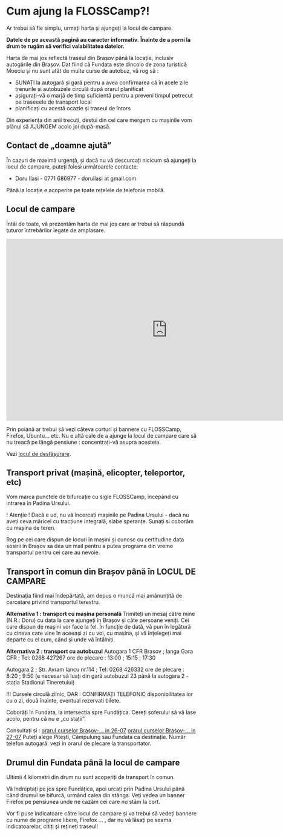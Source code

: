 Cum ajung la FLOSSCamp?!
=========================
Ar trebui să fie simplu, urmați harta și ajungeți la locul de campare.

__Datele de pe această pagină au caracter informativ.__
__Înainte de a porni la drum te rugăm să verifici valabilitatea datelor.__

Harta de mai jos reflectă traseul din Brașov până la locație, inclusiv autogările din Brașov.
Dat fiind că Fundata este dincolo de zona turistică Moeciu și nu sunt atât de multe curse de autobuz, vă rog să :
- SUNAȚI la autogară și gară pentru a avea confirmarea că în acele zile trenurile și autobuzele circulă după orarul planificat
- asigurați-vă o marjă de timp suficientă pentru a preveni timpul petrecut pe traseeele de transport local
- planificați cu acestă ocazie și traseul de întors

Din experiența din anii trecuți, destui din cei care mergem cu mașinile vom plănui să AJUNGEM acolo joi după-masă.


Contact de „doamne ajută”
-------------------------
În cazuri de maximă urgență, și dacă nu vă descurcați nicicum să ajungeți la locul de campare, puteți folosi următoarele contacte:

 * Doru Ilasi - 0771 686977 - doruilasi at gmail.com

Până la locație e acoperire pe toate rețelele de telefonie mobilă.


Locul de campare
----------------
Întâi de toate, vă prezentăm harta de mai jos care ar trebui să răspundă tuturor întrebărilor legate de amplasare.

<iframe width="850" height="480" frameborder="0" scrolling="no" marginheight="0" marginwidth="0" src="http://maps.google.com/maps/ms?ie=UTF8&amp;hl=en&amp;oe=UTF8&amp;msa=0&amp;msid=208363578752710359320.0004bf356ed3230160414&amp;t=m&amp;ll=45.455796,25.322113&amp;spn=0.115597,0.219727&amp;z=12&amp;output=embed"></iframe>

Prin poiană ar trebui să vezi câteva corturi și bannere cu FLOSSCamp, Firefox, Ubuntu... etc.
Nu e altă cale de a ajunge la locul de campare care să nu treacă pe lângă pensiune : concentrați-vă asupra acesteia.

Vezi [locul de desfășurare](poze).


Transport privat (mașină, elicopter, teleportor, etc)
-----------------------------------------------------
Vom marca punctele de bifurcație cu sigle FLOSSCamp, începând cu intrarea în Padina Ursului.

! Atenție ! Dacă e ud, nu vă încercați mașinile pe Padina Ursului - dacă nu aveți ceva măricel cu tracțiune integrală, slabe speranțe.
Sunați si coborâm cu mașina de teren.

Rog pe cei care dispun de locuri în mașini și cunosc cu certitudine data sosirii în Brașov sa dea un mail pentru a putea programa din vreme transportul pentru cei care au nevoie.


Transport în comun din Brașov până în LOCUL DE CAMPARE
------------------------------------------------------

Destinația fiind mai îndepărtată, am depus o muncă mai amănunțită de cercetare privind transportul terestru.

__Alternativa 1 : transport cu mașina personală__
Trimiteți un mesaj către mine (N.R.: Doru) cu data la care ajungeți în Brașov și câte persoane veniți. Cei care dispun de mașini vor face la fel.
În funcție de dată, vă pun în legătură cu cineva care vine în aceeași zi cu voi, cu mașina, și vă înțelegeți mai departe cu el cum, când și unde vă întâlniți.

__Alternativa 2 : transport cu autobuzul__
Autogara 1 CFR Brasov ; langa Gara CFR ; Tel: 0268 427267
ore de plecare : 13:00 ; 15:15 ; 17:30

Autogara 2 ; Str. Avram Iancu nr.114 ; Tel: 0268 426332
ore de plecare : 8:20 ; 9:50
(e necesar să luați din gară autobuzul 23 până la autogara 2 - stația Stadionul Tineretului)

!!! Cursele circulă zilnic, DAR : CONFIRMAȚI TELEFONIC disponibilitatea lor cu o zi, două înainte, eventual rezervati bilete.

Coborâți în Fundata, la intersecția spre Fundățica. Cereți șoferului să vă lase acolo, pentru că nu e „cu stații”.

Consultați și :
<a href="http://www.autogari.ro/Transport/Brasov-Campulung_Muscel/141-72.aspx?zi=2012-07-26">orarul curselor Brașov-... in 26-07</a>
<a href="http://www.autogari.ro/Transport/Brasov-Campulung_Muscel/141-72.aspx?zi=2012-07-27">orarul curselor Brașov-... in 27-07</a>
Puteți alege Pitești, Câmpulung sau Fundata ca destinație.
Număr telefon autogară: vezi in orarul de plecare la transportator.


Drumul din Fundata până la locul de campare
-------------------------------------------
Ultimii 4 kilometri din drum nu sunt acoperiți de transport în comun.

Vă îndreptați pe jos spre Fundățica, apoi urcați prin Padina Ursului până când drumul se bifurcă, urmând calea din stânga.
Veți vedea un banner Firefox pe pensiunea unde ne cazăm cei care nu stăm la cort.

Vor fi puse indicatoare câtre locul de campare și va trebui să vedeți
bannere cu nume de programe libere, Firefox ... , dar nu vă lăsați pe seama indicatoarelor,
citiți și rețineți traseul!
